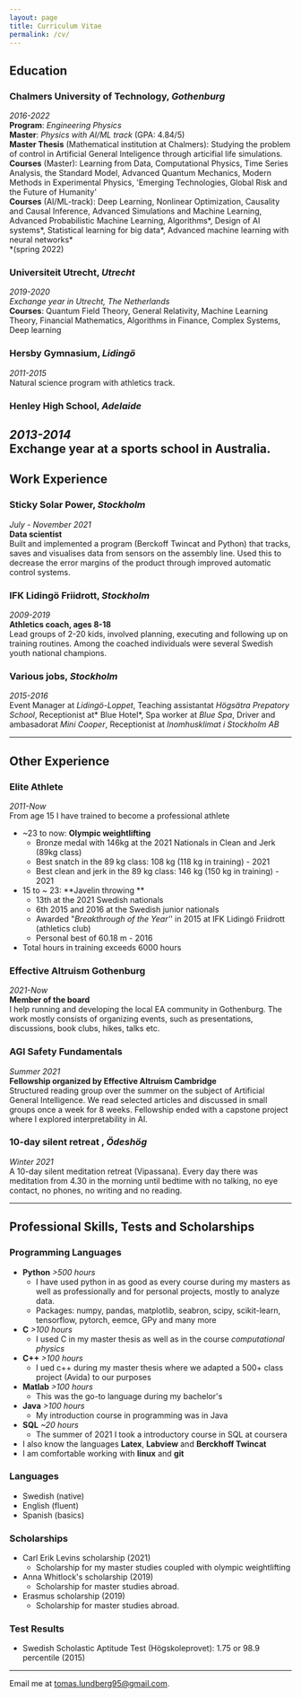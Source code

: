 ```yaml
---
layout: page
title: Curriculum Vitae
permalink: /cv/
---
```

## Education
### Chalmers University of Technology, *Gothenburg*
*2016-2022*\
**Program**: *Engineering Physics*\
**Master**: *Physics with AI/ML track* (GPA: 4.84/5)\
**Master Thesis** (Mathematical institution at Chalmers):  Studying the problem of control in Artificial General Inteligence through articifial life simulations.\
**Courses** (Master): Learning from Data, Computational Physics, Time Series Analysis, the Standard Model, Advanced Quantum Mechanics, Modern Methods in Experimental Physics, 'Emerging Technologies, Global Risk and the Future of Humanity'\
**Courses** (AI/ML-track): Deep Learning, Nonlinear Optimization, Causality and Causal Inference, Advanced Simulations and Machine Learning, Advanced Probabilistic Machine Learning, Algorithms\*, Design of AI systems\*, Statistical learning for big data\*, Advanced machine learning with neural networks\* \
\*(spring 2022)

### Universiteit Utrecht, *Utrecht*
*2019-2020*\
*Exchange year in Utrecht, The Netherlands*\
**Courses**: Quantum Field Theory, General Relativity, Machine Learning Theory, Financial Mathematics, Algorithms in Finance, Complex Systems, Deep learning

### Hersby Gymnasium, *Lidingö*
*2011-2015*\
Natural science program with athletics track.

### Henley High School, *Adelaide*
*2013-2014*\
Exchange year at a sports school in Australia.
---

## Work Experience
### Sticky Solar Power, *Stockholm*
*July - November 2021*\
**Data scientist**\
Built and implemented a program (Berckoff Twincat and Python) that tracks, saves and visualises data from sensors on the assembly line. Used this to decrease the error margins of the product through improved automatic control systems.

### IFK Lidingö Friidrott, *Stockholm*
*2009-2019*\
**Athletics coach, ages 8-18**\
Lead groups of 2-20 kids, involved planning, executing and following up on training routines. Among the coached individuals were several Swedish youth national champions.

### Various jobs, *Stockholm*
*2015-2016*\
Event Manager at *Lidingö-Loppet*, Teaching assistantat *Högsätra Prepatory School*, Receptionist at* Blue Hotel*, Spa worker at *Blue Spa*, Driver and ambasadorat *Mini Cooper*, Receptionist at *Inomhusklimat i Stockholm AB*

---

## Other Experience
### Elite Athlete
*2011-Now*\
From age 15 I have trained to become a professional athlete  
- ~23 to now: **Olympic weightlifting**  
	- Bronze medal with 146kg at the 2021 Nationals in Clean and Jerk (89kg class)
	- Best snatch in the 89 kg class: 108 kg (118 kg in training) - 2021
	- Best clean and jerk in the 89 kg class: 146 kg (150 kg in training) - 2021
- 15 to ~ 23: **Javelin throwing  **
	- 13th at the 2021 Swedish nationals
	- 6th 2015 and 2016 at the Swedish junior nationals
	- Awarded "*Breakthrough of the Year'*' in 2015 at IFK Lidingö Friidrott (athletics club)
	- Personal best of 60.18 m - 2016
- Total hours in training exceeds 6000 hours

### Effective Altruism Gothenburg
*2021-Now*\
**Member of the board**\
I help running and developing the local EA community in Gothenburg. The work mostly consists of organizing events, such as presentations, discussions, book clubs, hikes, talks etc.

### AGI Safety Fundamentals
*Summer 2021*\
**Fellowship organized by Effective Altruism Cambridge**\
Structured reading group over the summer on the subject of Artificial General Intelligence. We read selected articles and discussed in small groups once a week for 8 weeks. Fellowship ended with a capstone project where I explored interpretability in AI.

### 10-day silent retreat , *Ödeshög*
*Winter 2021*\
A 10-day silent meditation retreat (Vipassana). Every day there was meditation from 4.30 in the morning until bedtime with no talking, no eye contact, no phones, no writing and no reading. 

---
## Professional Skills, Tests and Scholarships
### Programming Languages
- **Python** *>500 hours*
	- I have used python in as good as every course during my masters as well as professionally and for personal projects, mostly to analyze data.
	- Packages: numpy, pandas, matplotlib, seabron, scipy, scikit-learn, tensorflow, pytorch, eemce, GPy and many more
- **C** *>100 hours*
	- I used C in my master thesis as well as in the course *computational physics*
- **C++** *>100 hours*
	- I ued c++ during my master thesis where we adapted a 500+ class project (Avida) to our purposes
- **Matlab** *>100 hours*
	- This was the go-to language during my bachelor's 
- **Java** *>100 hours*
	- My introduction course in programming was in Java
- **SQL** *~20 hours*
	- The summer of 2021 I took a introductory course in SQL at coursera
- I also know the languages **Latex**, **Labview** and **Berckhoff Twincat** 
- I am comfortable working with **linux** and **git**

### Languages
- Swedish (native)
- English (fluent)
- Spanish (basics)

### Scholarships
- Carl Erik Levins scholarship (2021)
	- Scholarship for my master studies coupled with olympic weightlifting
- Anna Whitlock's scholarship (2019)
	- Scholarship for master studies abroad.
- Erasmus scholarship (2019)
	- Scholarship for master studies abroad.

### Test Results
- Swedish Scholastic Aptitude Test (Högskoleprovet): 1.75 or 98.9 percentile (2015)



---

Email me at [tomas.lundberg95@gmail.com](mailto:tomas.lundberg95@gmail.com).